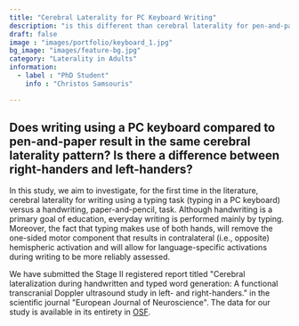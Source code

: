```yaml
---
title: "Cerebral Laterality for PC Keyboard Writing"
description: "is this different than cerebral laterality for pen-and-paper writing?"
draft: false
image : "images/portfolio/keyboard_1.jpg"
bg_image: "images/feature-bg.jpg"
category: "Laterality in Adults"
information:
  - label : "PhD Student"
    info : "Christos Samsouris"

---
```


## Does writing using a PC keyboard compared to pen-and-paper result in the same cerebral laterality pattern? Is there a difference between right-handers and left-handers?

In this study, we aim to investigate, for the first time in the literature, cerebral laterality for writing using a typing task (typing in a PC keyboard) versus a handwriting, paper-and-pencil, task. Although handwriting is a primary goal of education, everyday writing is performed mainly by typing. Moreover, the fact that typing makes use of both hands, will remove the one-sided motor component that results in contralateral (i.e., opposite) hemispheric activation and will allow for language-specific activations during writing to be more reliably assessed.

We have submitted the Stage II registered report titled "Cerebral lateralization during handwritten and typed word generation: A functional transcranial Doppler ultrasound study in left- and right-handers." in the scientific journal "European Journal of Neuroscience". The data for our study is available in its entirety in [OSF](https://osf.io/9qmge/?view_only=62cd4305f2d24ea8aae8810bb659e407).